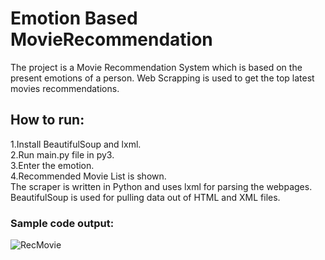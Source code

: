 # Emotion Based MovieRecommendation

The project is a Movie Recommendation System which is based on the present emotions of a person. 
Web Scrapping is used to get the top latest movies recommendations.

## How to run:
1.Install BeautifulSoup and lxml.<br>
2.Run main.py file in py3.<br>
3.Enter the emotion.<br>
4.Recommended Movie List is shown.<br>
The scraper is written in Python and uses lxml for parsing the webpages. BeautifulSoup is used for pulling data out of HTML and XML files.

### Sample code output:
![RecMovie](https://user-images.githubusercontent.com/56619771/114534378-924f3e80-9c6c-11eb-9bc9-d529910813a8.png)
